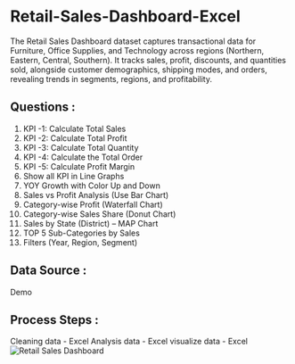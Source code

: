 # Retail-Sales-Dashboard-Excel
The Retail Sales Dashboard dataset captures transactional data for Furniture, Office Supplies, and Technology across regions (Northern, Eastern, Central, Southern). It tracks sales, profit, discounts, and quantities sold, alongside customer demographics, shipping modes, and orders, revealing trends in segments, regions, and profitability.

## Questions :

1. KPI -1: Calculate Total Sales 
2. KPI -2: Calculate Total Profit 
3. KPI -3: Calculate Total Quantity 
4. KPI -4: Calculate the Total Order 
5. KPI -5: Calculate Profit Margin 
6. Show all KPI in Line Graphs 
7. YOY Growth with Color Up and Down 
8. Sales vs Profit Analysis (Use Bar Chart) 
9. Category-wise Profit (Waterfall Chart) 
10. Category-wise Sales Share (Donut Chart) 
11. Sales by State (District) – MAP Chart 
12. TOP 5 Sub-Categories by Sales 
13. Filters (Year, Region, Segment)

## Data Source : 
   Demo
## Process Steps :
Cleaning data - Excel
Analysis data - Excel
visualize data - Excel
![Retail Sales Dashboard ](https://github.com/user-attachments/assets/e08135e9-02f4-4f2b-a09a-9a2640ea70f8)
